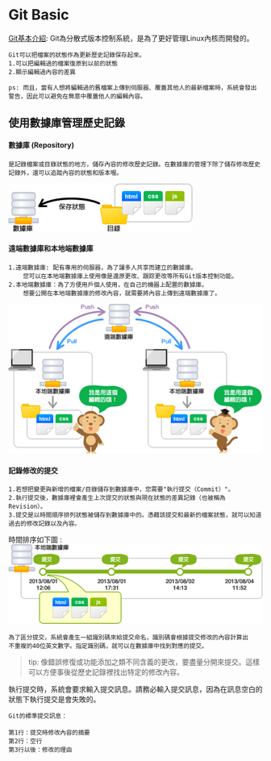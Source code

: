 # Git Basic
[Git基本介紹](https://backlog.com/git-tutorial/tw/intro/intro1_1.html): Git為分散式版本控制系統，是為了更好管理Linux內核而開發的。
```
Git可以把檔案的狀態作為更新歷史記錄保存起來。
1.可以把編輯過的檔案復原到以前的狀態
2.顯示編輯過內容的差異
```
```
ps: 而且，當有人想將編輯過的舊檔案上傳到伺服器、覆蓋其他人的最新檔案時，系統會發出警告，因此可以避免在無意中覆蓋他人的編輯內容。
```
## 使用數據庫管理歷史記錄
#### 數據庫 (Repository)
```
是記錄檔案或目錄狀態的地方，儲存內容的修改歷史記錄。在數據庫的管理下除了儲存修改歷史記錄外，還可以追蹤內容的狀態和版本喔。
```
![image](https://github.com/kampfcl3/git-/blob/main/pic/capture_intro1_2_1.png)

#### 遠端數據庫和本地端數據庫
```
1.遠端數據庫: 配有專用的伺服器，為了讓多人共享而建立的數據庫。
    您可以在本地端數據庫上使用像是還原更改、跟踪更改等所有Git版本控制功能。
2.本地端數據庫：為了方便用戶個人使用，在自己的機器上配置的數據庫。
    想要公開在本地端數據庫的修改內容，就需要將內容上傳到遠端數據庫了。
```
![image](https://github.com/kampfcl3/git-/blob/main/pic/capture_intro1_2_2.png)
#### 記錄修改的提交
```
1.若想把變更與新增的檔案/目錄儲存到數據庫中，您需要"執行提交（Commit）"。
2.執行提交後，數據庫裡會產生上次提交的狀態與現在狀態的差異記錄（也被稱為Revision）。
3.提交是以時間順序排列狀態被儲存到數據庫中的。憑藉該提交和最新的檔案狀態，就可以知道過去的修改記錄以及內容。
```
時間排序如下圖 :
![image](https://github.com/kampfcl3/git-/blob/main/pic/capture_intro1_3_1.png)
```
為了區分提交，系統會產生一組識別碼來給提交命名，識別碼會根據提交修改的內容計算出
不重複的40位英文數字。指定識別碼，就可以在數據庫中找到對應的提交。
```
> tip: 像錯誤修復或功能添加之類不同含義的更改，要盡量分開來提交。這樣可以方便事後從歷史記錄裡找出特定的修改內容。

執行提交時，系統會要求輸入提交訊息。請務必輸入提​​交訊息，因為在訊息空白的狀態下執行提交是會失敗的。
```
Git的標準提交訊息：

第1行：提交時修改內容的摘要
第2行：空行
第3行以後：修改的理由

```



